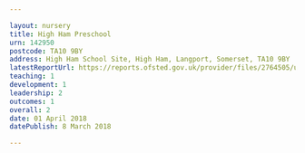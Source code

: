 ```yaml
---

layout: nursery
title: High Ham Preschool
urn: 142950
postcode: TA10 9BY
address: High Ham School Site, High Ham, Langport, Somerset, TA10 9BY
latestReportUrl: https://reports.ofsted.gov.uk/provider/files/2764505/urn/142950.pdf
teaching: 1
development: 1
leadership: 2
outcomes: 1
overall: 2
date: 01 April 2018 
datePublish: 8 March 2018

---
```

